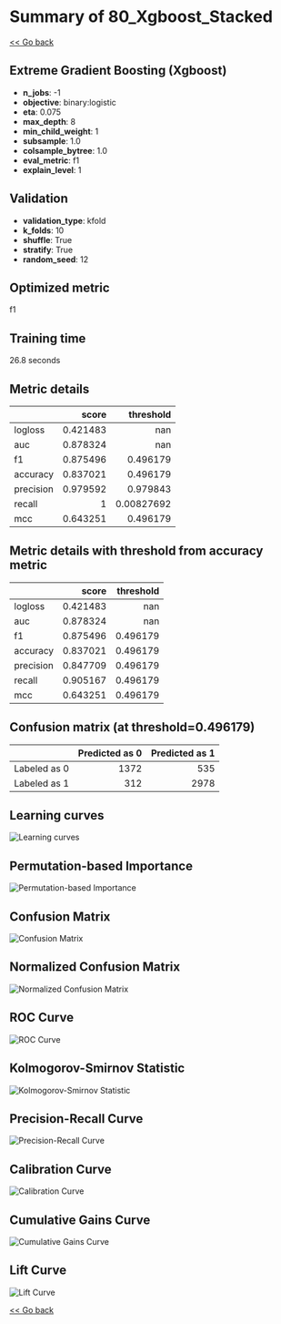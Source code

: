# Summary of 80_Xgboost_Stacked

[<< Go back](../README.md)


## Extreme Gradient Boosting (Xgboost)
- **n_jobs**: -1
- **objective**: binary:logistic
- **eta**: 0.075
- **max_depth**: 8
- **min_child_weight**: 1
- **subsample**: 1.0
- **colsample_bytree**: 1.0
- **eval_metric**: f1
- **explain_level**: 1

## Validation
 - **validation_type**: kfold
 - **k_folds**: 10
 - **shuffle**: True
 - **stratify**: True
 - **random_seed**: 12

## Optimized metric
f1

## Training time

26.8 seconds

## Metric details
|           |    score |    threshold |
|:----------|---------:|-------------:|
| logloss   | 0.421483 | nan          |
| auc       | 0.878324 | nan          |
| f1        | 0.875496 |   0.496179   |
| accuracy  | 0.837021 |   0.496179   |
| precision | 0.979592 |   0.979843   |
| recall    | 1        |   0.00827692 |
| mcc       | 0.643251 |   0.496179   |


## Metric details with threshold from accuracy metric
|           |    score |   threshold |
|:----------|---------:|------------:|
| logloss   | 0.421483 |  nan        |
| auc       | 0.878324 |  nan        |
| f1        | 0.875496 |    0.496179 |
| accuracy  | 0.837021 |    0.496179 |
| precision | 0.847709 |    0.496179 |
| recall    | 0.905167 |    0.496179 |
| mcc       | 0.643251 |    0.496179 |


## Confusion matrix (at threshold=0.496179)
|              |   Predicted as 0 |   Predicted as 1 |
|:-------------|-----------------:|-----------------:|
| Labeled as 0 |             1372 |              535 |
| Labeled as 1 |              312 |             2978 |

## Learning curves
![Learning curves](learning_curves.png)

## Permutation-based Importance
![Permutation-based Importance](permutation_importance.png)
## Confusion Matrix

![Confusion Matrix](confusion_matrix.png)


## Normalized Confusion Matrix

![Normalized Confusion Matrix](confusion_matrix_normalized.png)


## ROC Curve

![ROC Curve](roc_curve.png)


## Kolmogorov-Smirnov Statistic

![Kolmogorov-Smirnov Statistic](ks_statistic.png)


## Precision-Recall Curve

![Precision-Recall Curve](precision_recall_curve.png)


## Calibration Curve

![Calibration Curve](calibration_curve_curve.png)


## Cumulative Gains Curve

![Cumulative Gains Curve](cumulative_gains_curve.png)


## Lift Curve

![Lift Curve](lift_curve.png)



[<< Go back](../README.md)
